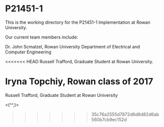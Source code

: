 # P21451-1
This is the working directory for the P21451-1 Implementation at Rowan University.

Our current team members include:

Dr. John Scmalzel, Rowan University Department of Electrical and Computer Engineering

<<<<<<< HEAD
Russell Trafford, Graduate Student at Rowan University. 

Iryna Topchiy, Rowan class of 2017
=======
Russell Trafford, Graduate Student at Rowan University

<(^^,)>
>>>>>>> 35c76a2555d7872d6d8d82d6ab560b7cb9ec152d
